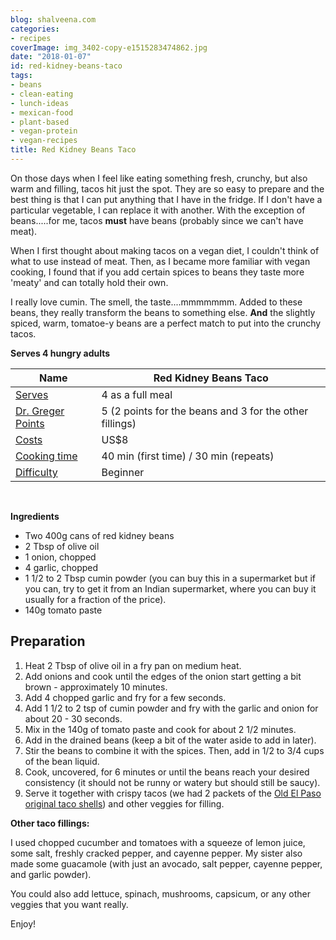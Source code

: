 ```yaml
---
blog: shalveena.com
categories:
- recipes
coverImage: img_3402-copy-e1515283474862.jpg
date: "2018-01-07"
id: red-kidney-beans-taco
tags:
- beans
- clean-eating
- lunch-ideas
- mexican-food
- plant-based
- vegan-protein
- vegan-recipes
title: Red Kidney Beans Taco
---
```


On those days when I feel like eating something fresh, crunchy, but also warm and filling, tacos hit just the spot. They are so easy to prepare and the best thing is that I can put anything that I have in the fridge. If I don't have a particular vegetable, I can replace it with another. With the exception of beans.....for me, tacos **must** have beans (probably since we can't have meat).

When I first thought about making tacos on a vegan diet, I couldn't think of what to use instead of meat. Then, as I became more familiar with vegan cooking, I found that if you add certain spices to beans they taste more 'meaty' and can totally hold their own.

I really love cumin. The smell, the taste....mmmmmmm. Added to these beans, they really transform the beans to something else. **And** the slightly spiced, warm, tomatoe-y beans are a perfect match to put into the crunchy tacos.

**Serves 4 hungry adults**

| Name | Red Kidney Beans Taco |
| --- | --- |
| [Serves](http://shalveena.com/serving-sizes/) | 4 as a full meal |
| [Dr. Greger Points](http://shalveena.com/dr-greger-points/) | 5 (2 points for the beans and 3 for the other fillings) |
| [Costs](http://shalveena.com/costs/) | US$8 |
| [Cooking time](http://shalveena.com/cooking-times/) | 40 min (first time) / 30 min (repeats) |
| [Difficulty](http://shalveena.com/difficulty-levels/) | Beginner |

 

**Ingredients**

- Two 400g cans of red kidney beans
- 2 Tbsp of olive oil
- 1 onion, chopped
- 4 garlic, chopped
- 1 1/2 to 2 Tbsp cumin powder (you can buy this in a supermarket but if you can, try to get it from an Indian supermarket, where you can buy it usually for a fraction of the price).
- 140g tomato paste

## Preparation

1. Heat 2 Tbsp of olive oil in a fry pan on medium heat.
2. Add onions and cook until the edges of the onion start getting a bit brown - approximately 10 minutes.
3. Add 4 chopped garlic and fry for a few seconds.
4. Add 1 1/2 to 2 tsp of cumin powder and fry with the garlic and onion for about 20 - 30 seconds.
5. Mix in the 140g of tomato paste and cook for about 2 1/2 minutes.
6. Add in the drained beans (keep a bit of the water aside to add in later).
7. Stir the beans to combine it with the spices. Then, add in 1/2 to 3/4 cups of the bean liquid.
8. Cook, uncovered, for 6 minutes or until the beans reach your desired consistency (it should not be runny or watery but should still be saucy).
9. Serve it together with crispy tacos (we had 2 packets of the [Old El Paso original taco shells](https://shop.coles.com.au/a/a-nsw-metro-west-ryde/product/old-el-paso-taco-shells)) and other veggies for filling.

**Other taco fillings:**

I used chopped cucumber and tomatoes with a squeeze of lemon juice, some salt, freshly cracked pepper, and cayenne pepper. My sister also made some guacamole (with just an avocado, salt pepper, cayenne pepper, and garlic powder).

You could also add lettuce, spinach, mushrooms, capsicum, or any other veggies that you want really.

Enjoy!
